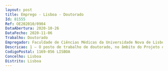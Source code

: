 ```yaml
--- 
layout: post
title: Emprego - Lisboa - Doutorado
Id: 81555
Ref: OE202010/0904
DataAbertura: 2020-10-26
DataFecho: 2020-11-06
Trabalho: Doutorado
Empregador: Faculdade de Ciências Médicas da Universidade Nova de Lisboa - NOVA Medical School
Descricao: 1 — O posto de trabalho de doutorado, no âmbito do Projeto de investigação ERC  2018  STG804229, com a duração máxima até 31  03  2024, tem em vista o desempenho das seguintes funções a) Desenvolver atividades de investigação específicas sob orientação do líder do grupo noâmbito do projeto do ERC b) Relatar e apresentar trabalho no grupo Molecular Nutrition and Health e eventualmente emreuniões nacionais e ou internacionais c) Compartilhar conhecimento e expertise d) Contribuir para a produção de trabalhos de investigação para publicação e) Melhorar protocolos estabelecidos e ou desenvolvendo novos protocolos.
CodigoPostal: 1169-056 LISBOA
Concelho: Lisboa
Distrito: Lisboa
--- 
```


